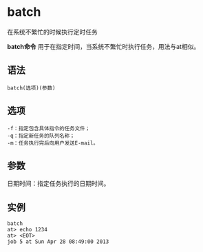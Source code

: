 batch
===

在系统不繁忙的时候执行定时任务


**batch命令** 用于在指定时间，当系统不繁忙时执行任务，用法与at相似。

##  语法

```
batch(选项)(参数)
```

##  选项

```
-f：指定包含具体指令的任务文件；
-q：指定新任务的队列名称；
-m：任务执行完后向用户发送E-mail。
```

##  参数

日期时间：指定任务执行的日期时间。

##  实例

```
batch 
at> echo 1234
at> <EOT>
job 5 at Sun Apr 28 08:49:00 2013
```


